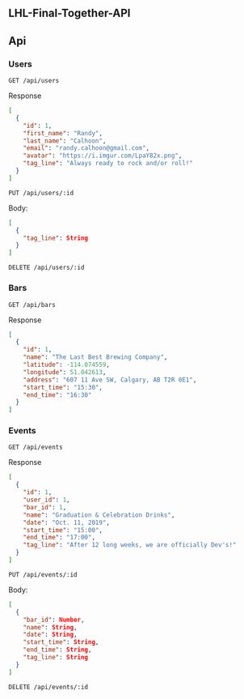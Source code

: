 ## LHL-Final-Together-API

## Api

### Users

`GET /api/users`

Response

```json
[
  {
    "id": 1,
    "first_name": "Randy",
    "last_name": "Calhoon",
    "email": "randy.calhoon@gmail.com",
    "avatar": "https://i.imgur.com/LpaY82x.png",
    "tag_line": "Always ready to rock and/or roll!"
  }
]
```

`PUT /api/users/:id`

Body:

```json
[
  {
    "tag_line": String
  }
]
```

`DELETE /api/users/:id`

### Bars

`GET /api/bars`

Response

```json
[
  {
    "id": 1,
    "name": "The Last Best Brewing Company",
    "latitude": -114.074559,
    "longitude": 51.042613,
    "address": "607 11 Ave SW, Calgary, AB T2R 0E1",
    "start_time": "15:30",
    "end_time": "16:30"
  }
]
```

### Events

`GET /api/events`

Response

```json
[
  {
    "id": 1,
    "user_id": 1,
    "bar_id": 1,
    "name": "Graduation & Celebration Drinks",
    "date": "Oct. 11, 2019",
    "start_time": "15:00",
    "end_time": "17:00",
    "tag_line": "After 12 long weeks, we are officially Dev's!"
  }
]
```

`PUT /api/events/:id`

Body:

```json
[
  {
    "bar_id": Number,
    "name": String,
    "date": String,
    "start_time": String,
    "end_time": String,
    "tag_line": String
  }
]
```

`DELETE /api/events/:id`